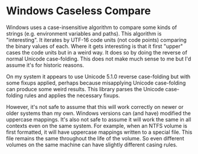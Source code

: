 # Windows Caseless Compare

Windows uses a case-insensitive algorithm to compare some kinds of strings (e.g. environment variables and paths).
This algorithm is "interesting". It iterates by UTF-16 code units (not code points) comparing the binary values of each. Where it gets interesting is that it first "upper" cases the code units but in a weird way. It does so by doing the reverse of normal Unicode case-folding. This does not make much sense to me but I'd assume it's for historic reasons.

On my system it appears to use Unicode 5.1.0 reverse case-folding but with some fixups applied, perhaps because misapplying Unicode case-folding can produce some weird results. This library parses the Unicode case-folding rules and applies the necessary fixups.

However, it's not safe to assume that this will work correctly on newer or older systems than my own. Windows versions can (and have) modified the uppercase mappings. It's also not safe to assume it will work the same in all contexts even on the same system. For example, when an NTFS volume is first formatted, it will have uppercase mappings written to a special file. This file remains the same throughout the life of the volume. So even different volumes on the same machine can have slightly different casing rules.
